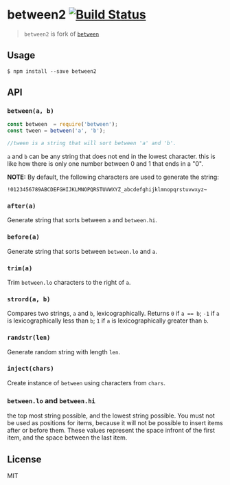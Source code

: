 # between2 [![Build Status](https://travis-ci.org/Dashed/between2.svg)](https://travis-ci.org/Dashed/between2)

> `between2` is fork of [`between`](https://github.com/dominictarr/between)

## Usage

```
$ npm install --save between2
```

## API

### `between(a, b)`

``` js
const between  = require('between');
const tween = between('a', 'b');

//tween is a string that will sort between 'a' and 'b'.
```

`a` and `b` can be any string that does not end in the lowest character.
this is like how there is only one number between 0 and 1 that ends in a "0".

**NOTE:** By default, the following characters are used to generate the string:

```
!0123456789ABCDEFGHIJKLMNOPQRSTUVWXYZ_abcdefghijklmnopqrstuvwxyz~
```

### `after(a)`

Generate string that sorts between `a` and `between.hi`.

### `before(a)`

Generate string that sorts between `between.lo` and `a`.

### `trim(a)`

Trim `between.lo` characters to the right of `a`.

### `strord(a, b)`

Compares two strings, `a` and `b`, lexicographically. Returns `0` if `a == b`; `-1` if `a` is lexicographically less than `b`; `1` if `a` is lexicographically greater than `b`.

### `randstr(len)`

Generate random string with length `len`.

### `inject(chars)`

Create instance of `between` using characters from `chars`.

### `between.lo` and `between.hi`

the top most string possible, and the lowest string possible. You must not be used
as positions for items, because it will not be possible to insert items after
or before them. These values represent the space infront of the first item, and
the space between the last item.


## License

MIT
